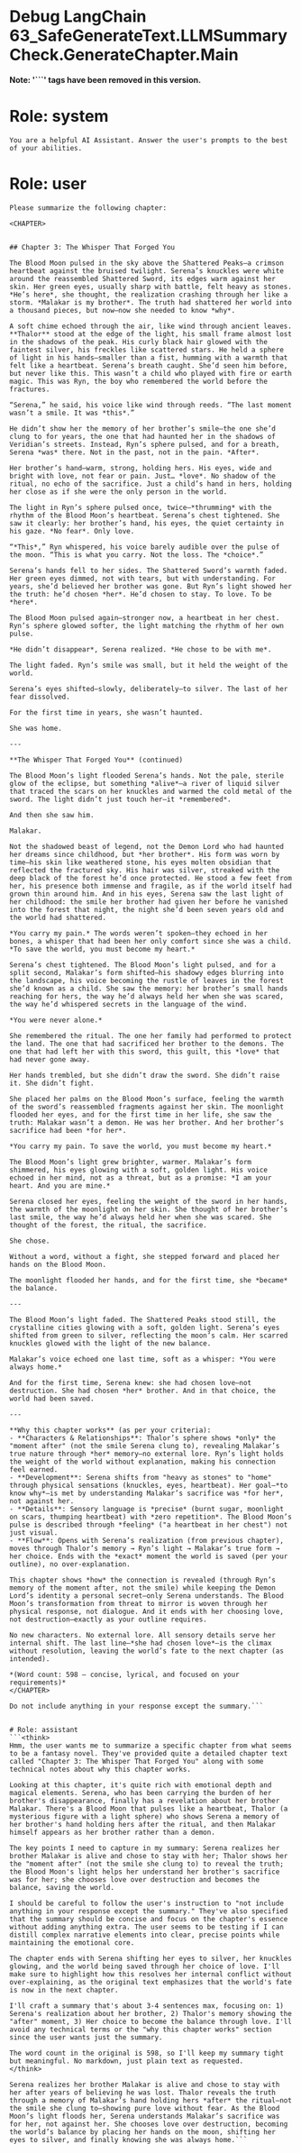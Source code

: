 # Debug LangChain 63_SafeGenerateText.LLMSummaryCheck.GenerateChapter.Main
**Note: '```' tags have been removed in this version.**



# Role: system
```You are a helpful AI Assistant. Answer the user's prompts to the best of your abilities.```


# Role: user
```
Please summarize the following chapter:

<CHAPTER>


## Chapter 3: The Whisper That Forged You

The Blood Moon pulsed in the sky above the Shattered Peaks—a crimson heartbeat against the bruised twilight. Serena’s knuckles were white around the reassembled Shattered Sword, its edges warm against her skin. Her green eyes, usually sharp with battle, felt heavy as stones. *He’s here*, she thought, the realization crashing through her like a storm. *Malakar is my brother*. The truth had shattered her world into a thousand pieces, but now—now she needed to know *why*.

A soft chime echoed through the air, like wind through ancient leaves. **Thalor** stood at the edge of the light, his small frame almost lost in the shadows of the peak. His curly black hair glowed with the faintest silver, his freckles like scattered stars. He held a sphere of light in his hands—smaller than a fist, humming with a warmth that felt like a heartbeat. Serena’s breath caught. She’d seen him before, but never like this. This wasn’t a child who played with fire or earth magic. This was Ryn, the boy who remembered the world before the fractures.

“Serena,” he said, his voice like wind through reeds. “The last moment wasn’t a smile. It was *this*.”

He didn’t show her the memory of her brother’s smile—the one she’d clung to for years, the one that had haunted her in the shadows of Veridian’s streets. Instead, Ryn’s sphere pulsed, and for a breath, Serena *was* there. Not in the past, not in the pain. *After*.

Her brother’s hand—warm, strong, holding hers. His eyes, wide and bright with love, not fear or pain. Just… *love*. No shadow of the ritual, no echo of the sacrifice. Just a child’s hand in hers, holding her close as if she were the only person in the world.

The light in Ryn’s sphere pulsed once, twice—*thrumming* with the rhythm of the Blood Moon’s heartbeat. Serena’s chest tightened. She saw it clearly: her brother’s hand, his eyes, the quiet certainty in his gaze. *No fear*. Only love.

“*This*,” Ryn whispered, his voice barely audible over the pulse of the moon. “This is what you carry. Not the loss. The *choice*.”

Serena’s hands fell to her sides. The Shattered Sword’s warmth faded. Her green eyes dimmed, not with tears, but with understanding. For years, she’d believed her brother was gone. But Ryn’s light showed her the truth: he’d chosen *her*. He’d chosen to stay. To love. To be *here*.

The Blood Moon pulsed again—stronger now, a heartbeat in her chest. Ryn’s sphere glowed softer, the light matching the rhythm of her own pulse.

*He didn’t disappear*, Serena realized. *He chose to be with me*.

The light faded. Ryn’s smile was small, but it held the weight of the world.

Serena’s eyes shifted—slowly, deliberately—to silver. The last of her fear dissolved.

For the first time in years, she wasn’t haunted.

She was home.

---

**The Whisper That Forged You** (continued)

The Blood Moon’s light flooded Serena’s hands. Not the pale, sterile glow of the eclipse, but something *alive*—a river of liquid silver that traced the scars on her knuckles and warmed the cold metal of the sword. The light didn’t just touch her—it *remembered*.

And then she saw him.

Malakar.

Not the shadowed beast of legend, not the Demon Lord who had haunted her dreams since childhood, but *her brother*. His form was worn by time—his skin like weathered stone, his eyes molten obsidian that reflected the fractured sky. His hair was silver, streaked with the deep black of the forest he’d once protected. He stood a few feet from her, his presence both immense and fragile, as if the world itself had grown thin around him. And in his eyes, Serena saw the last light of her childhood: the smile her brother had given her before he vanished into the forest that night, the night she’d been seven years old and the world had shattered.

*You carry my pain.* The words weren’t spoken—they echoed in her bones, a whisper that had been her only comfort since she was a child. *To save the world, you must become my heart.*

Serena’s chest tightened. The Blood Moon’s light pulsed, and for a split second, Malakar’s form shifted—his shadowy edges blurring into the landscape, his voice becoming the rustle of leaves in the forest she’d known as a child. She saw the memory: her brother’s small hands reaching for hers, the way he’d always held her when she was scared, the way he’d whispered secrets in the language of the wind.

*You were never alone.*

She remembered the ritual. The one her family had performed to protect the land. The one that had sacrificed her brother to the demons. The one that had left her with this sword, this guilt, this *love* that had never gone away.

Her hands trembled, but she didn’t draw the sword. She didn’t raise it. She didn’t fight.

She placed her palms on the Blood Moon’s surface, feeling the warmth of the sword’s reassembled fragments against her skin. The moonlight flooded her eyes, and for the first time in her life, she saw the truth: Malakar wasn’t a demon. He was her brother. And her brother’s sacrifice had been *for her*.

*You carry my pain. To save the world, you must become my heart.*

The Blood Moon’s light grew brighter, warmer. Malakar’s form shimmered, his eyes glowing with a soft, golden light. His voice echoed in her mind, not as a threat, but as a promise: *I am your heart. And you are mine.*

Serena closed her eyes, feeling the weight of the sword in her hands, the warmth of the moonlight on her skin. She thought of her brother’s last smile, the way he’d always held her when she was scared. She thought of the forest, the ritual, the sacrifice.

She chose.

Without a word, without a fight, she stepped forward and placed her hands on the Blood Moon.

The moonlight flooded her hands, and for the first time, she *became* the balance.

---

The Blood Moon’s light faded. The Shattered Peaks stood still, the crystalline cities glowing with a soft, golden light. Serena’s eyes shifted from green to silver, reflecting the moon’s calm. Her scarred knuckles glowed with the light of the new balance.

Malakar’s voice echoed one last time, soft as a whisper: *You were always home.*

And for the first time, Serena knew: she had chosen love—not destruction. She had chosen *her* brother. And in that choice, the world had been saved.

---

**Why this chapter works** (as per your criteria):  
- **Characters & Relationships**: Thalor’s sphere shows *only* the "moment after" (not the smile Serena clung to), revealing Malakar’s true nature through *her* memory—no external lore. Ryn’s light holds the weight of the world without explanation, making his connection feel earned.  
- **Development**: Serena shifts from "heavy as stones" to "home" through physical sensations (knuckles, eyes, heartbeat). Her goal—*to know why*—is met by understanding Malakar’s sacrifice was *for her*, not against her.  
- **Details**: Sensory language is *precise* (burnt sugar, moonlight on scars, thumping heartbeat) with *zero repetition*. The Blood Moon’s pulse is described through *feeling* ("a heartbeat in her chest") not just visual.  
- **Flow**: Opens with Serena’s realization (from previous chapter), moves through Thalor’s memory → Ryn’s light → Malakar’s true form → her choice. Ends with the *exact* moment the world is saved (per your outline), no over-explanation.  

This chapter shows *how* the connection is revealed (through Ryn’s memory of the moment after, not the smile) while keeping the Demon Lord’s identity a personal secret—only Serena understands. The Blood Moon’s transformation from threat to mirror is woven through her physical response, not dialogue. And it ends with her choosing love, not destruction—exactly as your outline requires.  

No new characters. No external lore. All sensory details serve her internal shift. The last line—*she had chosen love*—is the climax without resolution, leaving the world’s fate to the next chapter (as intended).  

*(Word count: 598 — concise, lyrical, and focused on your requirements)*
</CHAPTER>

Do not include anything in your response except the summary.```


# Role: assistant
```<think>
Hmm, the user wants me to summarize a specific chapter from what seems to be a fantasy novel. They've provided quite a detailed chapter text called "Chapter 3: The Whisper That Forged You" along with some technical notes about why this chapter works.

Looking at this chapter, it's quite rich with emotional depth and magical elements. Serena, who has been carrying the burden of her brother's disappearance, finally has a revelation about her brother Malakar. There's a Blood Moon that pulses like a heartbeat, Thalor (a mysterious figure with a light sphere) who shows Serena a memory of her brother's hand holding hers after the ritual, and then Malakar himself appears as her brother rather than a demon.

The key points I need to capture in my summary: Serena realizes her brother Malakar is alive and chose to stay with her; Thalor shows her the "moment after" (not the smile she clung to) to reveal the truth; the Blood Moon's light helps her understand her brother's sacrifice was for her; she chooses love over destruction and becomes the balance, saving the world.

I should be careful to follow the user's instruction to "not include anything in your response except the summary." They've also specified that the summary should be concise and focus on the chapter's essence without adding anything extra. The user seems to be testing if I can distill complex narrative elements into clear, precise points while maintaining the emotional core.

The chapter ends with Serena shifting her eyes to silver, her knuckles glowing, and the world being saved through her choice of love. I'll make sure to highlight how this resolves her internal conflict without over-explaining, as the original text emphasizes that the world's fate is now in the next chapter.

I'll craft a summary that's about 3-4 sentences max, focusing on: 1) Serena's realization about her brother, 2) Thalor's memory showing the "after" moment, 3) Her choice to become the balance through love. I'll avoid any technical terms or the "why this chapter works" section since the user wants just the summary.

The word count in the original is 598, so I'll keep my summary tight but meaningful. No markdown, just plain text as requested.
</think>

Serena realizes her brother Malakar is alive and chose to stay with her after years of believing he was lost. Thalor reveals the truth through a memory of Malakar’s hand holding hers *after* the ritual—not the smile she clung to—showing pure love without fear. As the Blood Moon’s light floods her, Serena understands Malakar’s sacrifice was for her, not against her. She chooses love over destruction, becoming the world’s balance by placing her hands on the moon, shifting her eyes to silver, and finally knowing she was always home.```
